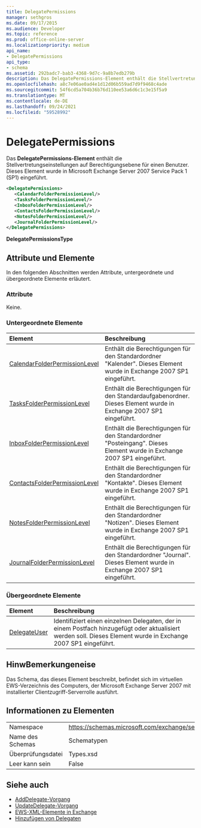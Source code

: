 ```yaml
---
title: DelegatePermissions
manager: sethgros
ms.date: 09/17/2015
ms.audience: Developer
ms.topic: reference
ms.prod: office-online-server
ms.localizationpriority: medium
api_name:
- DelegatePermissions
api_type:
- schema
ms.assetid: 292badc7-bab3-4368-9d7c-9a8b7edb279b
description: Das DelegatePermissions-Element enthält die Stellvertretungseinstellungen auf Berechtigungsebene für einen Benutzer. Dieses Element wurde in Microsoft Exchange Server 2007 Service Pack 1 (SP1) eingeführt.
ms.openlocfilehash: a8c7e06ae0ad4e1d12d06b559ad7d9f9468c4ade
ms.sourcegitcommit: 54f6cd5a704b36b76d110ee53a6d6c1c3e15f5a9
ms.translationtype: MT
ms.contentlocale: de-DE
ms.lasthandoff: 09/24/2021
ms.locfileid: "59528992"
---
```

# <a name="delegatepermissions"></a>DelegatePermissions

Das **DelegatePermissions-Element** enthält die Stellvertretungseinstellungen auf Berechtigungsebene für einen Benutzer. Dieses Element wurde in Microsoft Exchange Server 2007 Service Pack 1 (SP1) eingeführt. 
  
```xml
<DelegatePermissions>
   <CalendarFolderPermissionLevel/>
   <TasksFolderPermissionLevel/>
   <InboxFolderPermissionLevel/>
   <ContactsFolderPermissionLevel/>
   <NotesFolderPermissionLevel/>
   <JournalFolderPermissionLevel/>
</DelegatePermissions>
```

**DelegatePermissionsType**

## <a name="attributes-and-elements"></a>Attribute und Elemente

In den folgenden Abschnitten werden Attribute, untergeordnete und übergeordnete Elemente erläutert.
  
### <a name="attributes"></a>Attribute

Keine.
  
### <a name="child-elements"></a>Untergeordnete Elemente

|**Element**|**Beschreibung**|
|:-----|:-----|
|[CalendarFolderPermissionLevel](calendarfolderpermissionlevel.md) <br/> |Enthält die Berechtigungen für den Standardordner "Kalender". Dieses Element wurde in Exchange 2007 SP1 eingeführt.  <br/> |
|[TasksFolderPermissionLevel](tasksfolderpermissionlevel.md) <br/> |Enthält die Berechtigungen für den Standardaufgabenordner. Dieses Element wurde in Exchange 2007 SP1 eingeführt.  <br/> |
|[InboxFolderPermissionLevel](inboxfolderpermissionlevel.md) <br/> |Enthält die Berechtigungen für den Standardordner "Posteingang". Dieses Element wurde in Exchange 2007 SP1 eingeführt.  <br/> |
|[ContactsFolderPermissionLevel](contactsfolderpermissionlevel.md) <br/> |Enthält die Berechtigungen für den Standardordner "Kontakte". Dieses Element wurde in Exchange 2007 SP1 eingeführt.  <br/> |
|[NotesFolderPermissionLevel](notesfolderpermissionlevel.md) <br/> |Enthält die Berechtigungen für den Standardordner "Notizen". Dieses Element wurde in Exchange 2007 SP1 eingeführt.  <br/> |
|[JournalFolderPermissionLevel](journalfolderpermissionlevel.md) <br/> |Enthält die Berechtigungen für den Standardordner "Journal". Dieses Element wurde in Exchange 2007 SP1 eingeführt.  <br/> |
   
### <a name="parent-elements"></a>Übergeordnete Elemente

|**Element**|**Beschreibung**|
|:-----|:-----|
|[DelegateUser](delegateuser.md) <br/> |Identifiziert einen einzelnen Delegaten, der in einem Postfach hinzugefügt oder aktualisiert werden soll. Dieses Element wurde in Exchange 2007 SP1 eingeführt.  <br/> |
   
## <a name="remarks"></a>HinwBemerkungeneise

Das Schema, das dieses Element beschreibt, befindet sich im virtuellen EWS-Verzeichnis des Computers, der Microsoft Exchange Server 2007 mit installierter Clientzugriff-Serverrolle ausführt.
  
## <a name="element-information"></a>Informationen zu Elementen

|||
|:-----|:-----|
|Namespace  <br/> |https://schemas.microsoft.com/exchange/services/2006/types  <br/> |
|Name des Schemas  <br/> |Schematypen  <br/> |
|Überprüfungsdatei  <br/> |Types.xsd  <br/> |
|Leer kann sein  <br/> |False  <br/> |
   
## <a name="see-also"></a>Siehe auch

- [AddDelegate-Vorgang](adddelegate-operation.md) 
- [UpdateDelegate-Vorgang](updatedelegate-operation.md)
- [EWS-XML-Elemente in Exchange](ews-xml-elements-in-exchange.md)
- [Hinzufügen von Delegaten](https://msdn.microsoft.com/library/3a744150-66a3-4a13-9433-793603ba5038%28Office.15%29.aspx)

